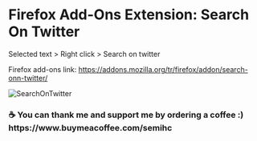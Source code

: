 # Firefox Add-Ons Extension: Search On Twitter

Selected text > Right click > Search on twitter

Firefox add-ons link: https://addons.mozilla.org/tr/firefox/addon/search-onn-twitter/

![SearchOnTwitter](http://semihcelikol.com/wp-content/uploads/2020/03/searchOnTwitter.png, "Search on Twitter")

<h3>☕ You can thank me and support me by ordering a coffee :) https://www.buymeacoffee.com/semihc</h3>
